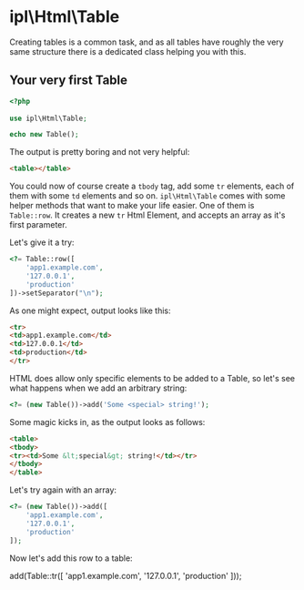ipl\Html\Table
==============

Creating tables is a common task, and as all tables have roughly the very same
structure there is a dedicated class helping you with this.

Your very first Table
---------------------

```php
<?php
 
use ipl\Html\Table;

echo new Table();
```

The output is pretty boring and not very helpful:

```html
<table></table>
```

You could now of course create a `tbody` tag, add some `tr` elements, each of
them with some `td` elements and so on. `ipl\Html\Table` comes with some helper
methods that want to make your life easier. One of them is `Table::row`. It
creates a new `tr` Html Element, and accepts an array as it's first parameter.

Let's give it a try:

```php
<?= Table::row([
    'app1.example.com',
    '127.0.0.1',
    'production'
])->setSeparator("\n");
```

As one might expect, output looks like this:

```html
<tr>
<td>app1.example.com</td>
<td>127.0.0.1</td>
<td>production</td>
</tr>
```

HTML does allow only specific elements to be added to a Table, so let's see what
happens when we add an arbitrary string:

```php
<?= (new Table())->add('Some <special> string!');
```

Some magic kicks in, as the output looks as follows: 

```html
<table>
<tbody>
<tr><td>Some &lt;special&gt; string!</td></tr>
</tbody>
</table>
```

Let's try again with an array:

```php
<?= (new Table())->add([
    'app1.example.com',
    '127.0.0.1',
    'production'
]);
```

Now let's add this row to a table:

<?= (new Table())->add(Table::tr([
  'app1.example.com',
  '127.0.0.1',
  'production'
]));

